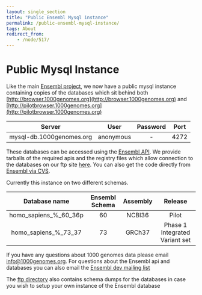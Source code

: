 ```yaml
---
layout: single_section
title: "Public Ensembl Mysql instance"
permalink: /public-ensembl-mysql-instance/
tags: About
redirect_from:
    - /node/517/
---
```


# Public Mysql Instance

Like the main [Ensembl project](http://www.ensembl.org/info/data/mysql.html), we now have a public mysql instance containing copies of the databases which sit behind both [http://browser.1000genomes.org](http://browser.1000genomes.org) and [http://pilotbrowser.1000genomes.org](http://pilotbrowser.1000genomes.org)


| Server | User | Password | Port |
|:--:|:--:|:--:|:--:|
|mysql-db.1000genomes.org | anonymous | - | 4272 |

These databases can be accessed using the [Ensembl API](http://www.ensembl.org/info/data/api.html). We provide tarballs of the required apis and the registry files which allow connection to the databases on our ftp site [here](ftp://ftp.1000genomes.ebi.ac.uk/vol1/ftp/technical/browser/). You can also get the code directly from [Ensembl via CVS](http://www.ensembl.org/info/docs/api/api_cvs.html).

Currently this instance on two different schemas.

| Database name | Ensembl Schema | Assembly | Release |
|:--:|:--:|:--:|:--:|
| homo_sapiens_%_60_36p | 60 | NCBI36 | Pilot |
| homo_sapiens_%_73_37 | 73 | GRCh37 | Phase 1 Integrated Variant set |

If you have any questions about 1000 genomes data please email [info@1000genomes.org](mailto:info@1000genomes.org). For questions about the Ensembl api and databases you can also email the [Ensembl dev mailing list](http://www.ensembl.org/info/about/contact/mailing.html)

The [ftp directory](ftp://ftp.1000genomes.ebi.ac.uk/vol1/ftp/technical/browser/) also contains schema dumps for the databases in case you wish to setup your own instance of the Ensembl database

